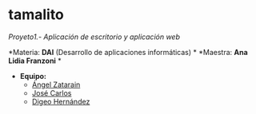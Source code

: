 # tamalito
*Proyeto1.- Aplicación de escritorio y aplicación web*

*Materia: **DAI** (Desarrollo de aplicaciones informáticas) *
*Maestra: **Ana Lidia Franzoni** *

* **Equipo:**
    * [Ángel Zatarain](https://github.com/angelzatarain)
    * [José Carlos]()
    * [Digeo Hernández](https://github.com/DiegoHuesos)
